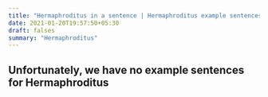 ```yaml
---
title: "Hermaphroditus in a sentence | Hermaphroditus example sentences"
date: 2021-01-20T19:57:50+05:30
draft: falses
summary: "Hermaphroditus"
---
```

## Unfortunately, we have no example sentences for Hermaphroditus                 
